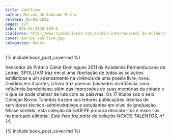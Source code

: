 ```yaml
---
title: Spollivm
author: Marcos de Andrade Filho
release: 01/01/2012
pages: 123
isbn: 978-85-4150-169-9
cialivros: http://www.ciadoslivros.com.br/dia-internacional-da-mulher/spollivm-colecao-novos-talentos-669662-p464786
cover: marcos-spollivm.jpg
categories: books
---
```

{% include book_post_cover.md %}

Vencedor do Prêmio Edmir Domingues 2011 da Academia Pernambucana de Letras, SPOLLIVM traz em si uma libertação de todas as soluções estilísticas e um adensamento na vivência de uma poesia livre, nova. Dividido em 3 partes, o livro traz poemas baseados na infância, uma influência bandeiriana; além das impressões de suas memórias da cidade e o que se pode chamar de luta com as palavras. Os 17 títulos sob o selo Coleção Novos Talentos trazem aos leitores publicações inéditas de servidores técnico-administrativos e estudantes em nível de graduação. Nesse sentido, esta coleção da EdUFPE procura descobri-los e inseri-los no mercado editorial. *Este livro faz parte da coleção NOVOS TALENTOS, n° 14.*

{% include book_post_cover.md %}